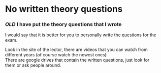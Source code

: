 # No written theory questions

### *OLD* I have put the theory questions that I wrote

I would say that it is better for you to personally write the questions for the exam.

Look in the site of the lector, there are videos that you can watch from different years (of course watch the newest ones) \
There are google drives that contain the written questions, just look for them or ask people around.

